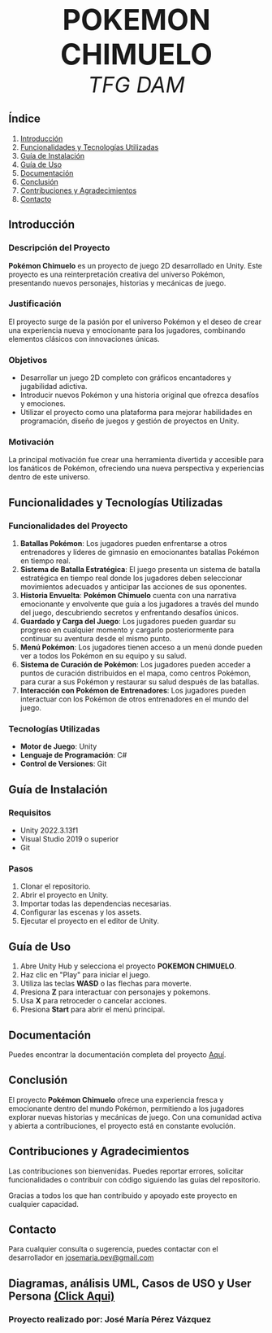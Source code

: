 <p align="center">
  <strong style="font-size: 4em;">POKEMON CHIMUELO</strong><br>
  <em style="font-size: 3em;">TFG DAM</em>
</p>

## Índice
1. [Introducción](#introducción)
2. [Funcionalidades y Tecnologías Utilizadas](#funcionalidades-y-tecnologías-utilizadas)
3. [Guía de Instalación](#guía-de-instalación)
4. [Guía de Uso](#guía-de-uso)
5. [Documentación](#documentación)
6. [Conclusión](#conclusión)
7. [Contribuciones y Agradecimientos](#contribuciones-y-agradecimientos)
8. [Contacto](#contacto)

## Introducción
### Descripción del Proyecto
**Pokémon Chimuelo** es un proyecto de juego 2D desarrollado en Unity. Este proyecto es una reinterpretación creativa del universo Pokémon, presentando nuevos personajes, historias y mecánicas de juego.

### Justificación
El proyecto surge de la pasión por el universo Pokémon y el deseo de crear una experiencia nueva y emocionante para los jugadores, combinando elementos clásicos con innovaciones únicas.

### Objetivos
- Desarrollar un juego 2D completo con gráficos encantadores y jugabilidad adictiva.
- Introducir nuevos Pokémon y una historia original que ofrezca desafíos y emociones.
- Utilizar el proyecto como una plataforma para mejorar habilidades en programación, diseño de juegos y gestión de proyectos en Unity.

### Motivación
La principal motivación fue crear una herramienta divertida y accesible para los fanáticos de Pokémon, ofreciendo una nueva perspectiva y experiencias dentro de este universo.

## Funcionalidades y Tecnologías Utilizadas
### Funcionalidades del Proyecto
1. **Batallas Pokémon**: Los jugadores pueden enfrentarse a otros entrenadores y líderes de gimnasio en emocionantes batallas Pokémon en tiempo real.
2. **Sistema de Batalla Estratégica**: El juego presenta un sistema de batalla estratégica en tiempo real donde los jugadores deben seleccionar movimientos adecuados y anticipar las acciones de sus oponentes.
3. **Historia Envuelta**: **Pokémon Chimuelo** cuenta con una narrativa emocionante y envolvente que guía a los jugadores a través del mundo del juego, descubriendo secretos y enfrentando desafíos únicos.
4. **Guardado y Carga del Juego**: Los jugadores pueden guardar su progreso en cualquier momento y cargarlo posteriormente para continuar su aventura desde el mismo punto.
5. **Menú Pokémon**: Los jugadores tienen acceso a un menú donde pueden ver a todos los Pokémon en su equipo y su salud.
6. **Sistema de Curación de Pokémon**: Los jugadores pueden acceder a puntos de curación distribuidos en el mapa, como centros Pokémon, para curar a sus Pokémon y restaurar su salud después de las batallas.
87. **Interacción con Pokémon de Entrenadores**: Los jugadores pueden interactuar con los Pokémon de otros entrenadores en el mundo del juego.

### Tecnologías Utilizadas
- **Motor de Juego**: Unity
- **Lenguaje de Programación**: C#
- **Control de Versiones**: Git

## Guía de Instalación
### Requisitos
- Unity 2022.3.13f1
- Visual Studio 2019 o superior
- Git

### Pasos
1. Clonar el repositorio.
2. Abrir el proyecto en Unity.
3. Importar todas las dependencias necesarias.
4. Configurar las escenas y los assets.
5. Ejecutar el proyecto en el editor de Unity.

## Guía de Uso
1. Abre Unity Hub y selecciona el proyecto **POKEMON CHIMUELO**.
2. Haz clic en "Play" para iniciar el juego.
3. Utiliza las teclas **WASD** o las flechas para moverte.
4. Presiona **Z** para interactuar con personajes y pokemons.
5. Usa **X** para retroceder o cancelar acciones.
6. Presiona **Start** para abrir el menú principal.

## Documentación
Puedes encontrar la documentación completa del proyecto [Aquí](https://github.com/josemaripv/TFG-Pokemon/wiki).

## Conclusión
El proyecto **Pokémon Chimuelo** ofrece una experiencia fresca y emocionante dentro del mundo Pokémon, permitiendo a los jugadores explorar nuevas historias y mecánicas de juego. Con una comunidad activa y abierta a contribuciones, el proyecto está en constante evolución.

## Contribuciones y Agradecimientos
Las contribuciones son bienvenidas. Puedes reportar errores, solicitar funcionalidades o contribuir con código siguiendo las guías del repositorio.

Gracias a todos los que han contribuido y apoyado este proyecto en cualquier capacidad.

## Contacto
Para cualquier consulta o sugerencia, puedes contactar con el desarrollador en josemaria.pev@gmail.com

## Diagramas, análisis UML, Casos de USO y User Persona [(Click Aqui)](https://excalidraw.com/#room=9a327e770398b10d3c6c,LgSgIkuYKD3YLvjkr0RTKw)

### Proyecto realizado por: José María Pérez Vázquez
